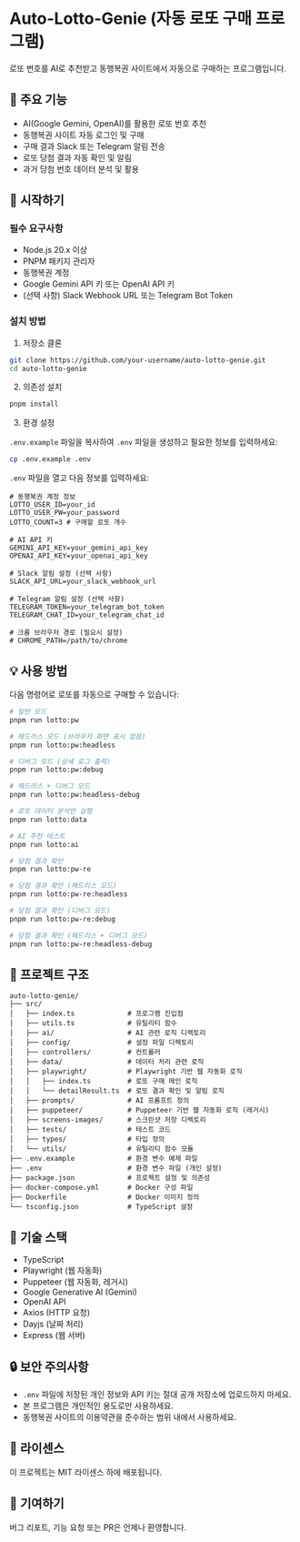 # Auto-Lotto-Genie (자동 로또 구매 프로그램)

로또 번호를 AI로 추천받고 동행복권 사이트에서 자동으로 구매하는 프로그램입니다.

## 🎯 주요 기능

- AI(Google Gemini, OpenAI)를 활용한 로또 번호 추천
- 동행복권 사이트 자동 로그인 및 구매
- 구매 결과 Slack 또는 Telegram 알림 전송
- 로또 당첨 결과 자동 확인 및 알림
- 과거 당첨 번호 데이터 분석 및 활용

## 🚀 시작하기

### 필수 요구사항

- Node.js 20.x 이상
- PNPM 패키지 관리자
- 동행복권 계정
- Google Gemini API 키 또는 OpenAI API 키
- (선택 사항) Slack Webhook URL 또는 Telegram Bot Token

### 설치 방법

1. 저장소 클론

```bash
git clone https://github.com/your-username/auto-lotto-genie.git
cd auto-lotto-genie
```

2. 의존성 설치

```bash
pnpm install
```

3. 환경 설정

`.env.example` 파일을 복사하여 `.env` 파일을 생성하고 필요한 정보를 입력하세요:

```bash
cp .env.example .env
```

`.env` 파일을 열고 다음 정보를 입력하세요:

```
# 동행복권 계정 정보
LOTTO_USER_ID=your_id
LOTTO_USER_PW=your_password
LOTTO_COUNT=3 # 구매할 로또 개수

# AI API 키
GEMINI_API_KEY=your_gemini_api_key
OPENAI_API_KEY=your_openai_api_key

# Slack 알림 설정 (선택 사항)
SLACK_API_URL=your_slack_webhook_url

# Telegram 알림 설정 (선택 사항)
TELEGRAM_TOKEN=your_telegram_bot_token
TELEGRAM_CHAT_ID=your_telegram_chat_id

# 크롬 브라우저 경로 (필요시 설정)
# CHROME_PATH=/path/to/chrome
```

## 💡 사용 방법

다음 명령어로 로또를 자동으로 구매할 수 있습니다:

```bash
# 일반 모드
pnpm run lotto:pw

# 헤드리스 모드 (브라우저 화면 표시 없음)
pnpm run lotto:pw:headless

# 디버그 모드 (상세 로그 출력)
pnpm run lotto:pw:debug

# 헤드리스 + 디버그 모드
pnpm run lotto:pw:headless-debug

# 로또 데이터 분석만 실행
pnpm run lotto:data

# AI 추천 테스트
pnpm run lotto:ai

# 당첨 결과 확인
pnpm run lotto:pw-re

# 당첨 결과 확인 (헤드리스 모드)
pnpm run lotto:pw-re:headless

# 당첨 결과 확인 (디버그 모드)
pnpm run lotto:pw-re:debug

# 당첨 결과 확인 (헤드리스 + 디버그 모드)
pnpm run lotto:pw-re:headless-debug
```

## 📁 프로젝트 구조

```
auto-lotto-genie/
├── src/
│   ├── index.ts             # 프로그램 진입점
│   ├── utils.ts             # 유틸리티 함수
│   ├── ai/                  # AI 관련 로직 디렉토리
│   ├── config/              # 설정 파일 디렉토리
│   ├── controllers/         # 컨트롤러
│   ├── data/                # 데이터 처리 관련 로직
│   ├── playwright/          # Playwright 기반 웹 자동화 로직
│   │   ├── index.ts         # 로또 구매 메인 로직
│   │   └── detailResult.ts  # 로또 결과 확인 및 알림 로직
│   ├── prompts/             # AI 프롬프트 정의
│   ├── puppeteer/           # Puppeteer 기반 웹 자동화 로직 (레거시)
│   ├── screens-images/      # 스크린샷 저장 디렉토리
│   ├── tests/               # 테스트 코드
│   ├── types/               # 타입 정의
│   └── utils/               # 유틸리티 함수 모듈
├── .env.example             # 환경 변수 예제 파일
├── .env                     # 환경 변수 파일 (개인 설정)
├── package.json             # 프로젝트 설정 및 의존성
├── docker-compose.yml       # Docker 구성 파일
├── Dockerfile               # Docker 이미지 정의
└── tsconfig.json            # TypeScript 설정
```

## 🔧 기술 스택

- TypeScript
- Playwright (웹 자동화)
- Puppeteer (웹 자동화, 레거시)
- Google Generative AI (Gemini)
- OpenAI API
- Axios (HTTP 요청)
- Dayjs (날짜 처리)
- Express (웹 서버)

## 🔒 보안 주의사항

- `.env` 파일에 저장된 개인 정보와 API 키는 절대 공개 저장소에 업로드하지 마세요.
- 본 프로그램은 개인적인 용도로만 사용하세요.
- 동행복권 사이트의 이용약관을 준수하는 범위 내에서 사용하세요.

## 📝 라이센스

이 프로젝트는 MIT 라이센스 하에 배포됩니다.

## 👥 기여하기

버그 리포트, 기능 요청 또는 PR은 언제나 환영합니다.
